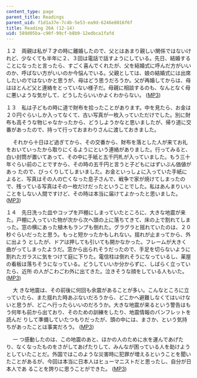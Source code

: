 ```yaml
---
content_type: page
parent_title: Readings
parent_uid: f1d1a37e-7c4b-5e53-ea9d-6246e8016f6f
title: Reading 26A (12-14)
uid: 589d05ba-c90f-99cf-b8b9-12edbca1fafd
---
```


１２　両親は私が７才の時に離婚したので、父とはあまり親しい関係ではないけれど、少なくても半年に２、３回は電話で話すようにしている。先日、結婚することになったと言ったら、すごく喜んでくれたが、父を結婚式に呼んだ方がいいのか、呼ばない方がいいのか今悩んでいる。父親としては、娘の結婚式には出席 したいのではないかと思うが、母はどう思うだろうか。父が再婚してからは、母はほとんど父と連絡をとっていない様子だ。母親に相談するのも、なんとなく母に悪いような気がして、どうしたらいいかよくわからない。 ([MP3](/ans7870/21f/21f.505/f05/audio/Lesson26A-12.mp3))

１３　私は子どもの時に道で財布を拾ったことがあります。中を見たら、お金は２０円ぐらいしか入ってなくて、古い写真が一枚入っていただけでした。別に財布も高そうな物じゃなかったから、どうしようかなと思いましたが、帰り道に交番があったので、持って行っておまわりさんに渡しておきました。

　 それから十日ほど過ぎてから、その交番から、財布を落とした人が来てお礼をおいていったから取りにくるようにという連絡がありました。行ってみると、白い封筒が置いてあって、その中に手紙と五千円札が入っていました。もう三十年ぐらい前のことですから、その時の五千円と言うと子どもにはずいぶん価値があっ たので、びっくりしてしまいました。お金といっしょに入っていた手紙によると、写真はその人の亡くなった息子さんで、戦争で家が焼けてしまったので、残っている写真はその一枚だけだったということでした。私はあんまりいいことをしない人間ですけど、その時は本当に届けてよかったと思いました。 ([MP3](/ans7870/21f/21f.505/f05/audio/Lesson26A-13.mp3))

１４　先日洗った皿やコップを戸棚にしまっていたところに、大きな地震が来た。戸棚に入っていた物が次から次へ頭の上に落ちてきて、床の上で割れてしまった。窓の横にあった植木もランプも倒れた。グラグラと揺れていたのは、２０秒ぐらいだったと思う。もっと短かったかもしれない。揺れが止まってから、外に出よう としたが、ドアは押しても引いても開かなかった。フレームが大きく曲がってしまったようだ。窓から出られそうだったので、手足を切らないように割れたガラスに気をつけて庭に下りた。電信柱は倒れそうになっているし、薬屋の看板は落ちそうになっている。どうしていいか分からずに、しばらく立っていたら、近所 の人がこわごわ外に出てきた。泣きそうな顔をしている人もいた。 ([MP3](/ans7870/21f/21f.505/f05/audio/Lesson26A-14.1.mp3))

　 大 きな地震は、その前後に何回も余震があることが多い。こんなところに立っていたら、また揺れた時あぶないだろうから、どこかへ避難しなくてはいけないと思うが、どこへ行ったらいいのだろうか。大きな地震が来るという警告はもう何年も前から出ており、そのための訓練をしたり、地震情報のパンフレットを読んだ りして準備していたつもりだったが、頭の中には、まさか、という気持ちがあったことは事実だろう。 ([MP3](/ans7870/21f/21f.505/f05/audio/Lesson26A-14.2.mp3))

　 一 つ感動したのは、この地震のあと、ほかの人のために水を運んであげたり、なくなったものをさがしてあげたりして、みんなが困っている人を助けようとしていたことだ。外国ではこのような災害時に犯罪が増えるということを聞いたことがあるが、今回は本当に日本人はヒューマニストだと思ったし、自分が日本人であ ることを誇りに思うことができた。 ([MP3](/ans7870/21f/21f.505/f05/audio/Lesson26A-14.3.mp3))